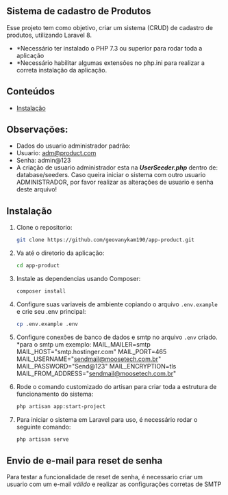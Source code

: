 ## Sistema de cadastro de Produtos

Esse projeto tem como objetivo, criar um sistema (CRUD) de cadastro de produtos, utilizando Laravel 8.
- *Necessário ter instalado o PHP 7.3 ou superior para rodar toda a aplicação
- *Necessário habilitar algumas extensões no php.ini para realizar a correta instalação da aplicação.

## Conteúdos
- [Instalação](#Instalação)

## Observações:
- Dados do usuario administrador padrão:
- Usuario: adm@product.com
- Senha: admin@123
- A criação de usuario administrador esta na ***UserSeeder.php*** dentro de: database/seeders. Caso queira iniciar o sistema com outro usuario ADMINISTRADOR, por favor realizar as alterações de usuario e senha deste arquivo!


## Instalação

1. Clone o repositorio:
   ```bash
   git clone https://github.com/geovanykam190/app-product.git
    ```

2. Va até o diretorio da aplicação:
    ```bash
    cd app-product
    ```

3. Instale as dependencias usando Composer:
   ```bash
   composer install
    ```

4. Configure suas variaveis de ambiente copiando o arquivo `.env.example` e crie seu .env principal:
   ```bash
   cp .env.example .env
    ```

5. Configure conexões de banco de dados e smtp no arquivo `.env` criado.
    *para o smtp um exemplo:
    MAIL_MAILER=smtp
    MAIL_HOST="smtp.hostinger.com"
    MAIL_PORT=465
    MAIL_USERNAME="sendmail@moosetech.com.br"
    MAIL_PASSWORD="Send@123"
    MAIL_ENCRYPTION=tls
    MAIL_FROM_ADDRESS="sendmail@moosetech.com.br"

6. Rode o comando customizado do artisan para criar toda a estrutura de funcionamento do sistema:
    ```bash
    php artisan app:start-project
    ```
  
7. Para iniciar o sistema em Laravel para uso, é necessário rodar o seguinte comando:
   ```bash
   php artisan serve
    ```


## Envio de e-mail para reset de senha
Para testar a funcionalidade de reset de senha, é necessario criar um usuario com um e-mail *válido* e realizar as configurações corretas de SMTP
